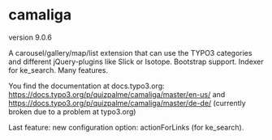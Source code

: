 # camaliga

version 9.0.6

A carousel/gallery/map/list extension that can use the TYPO3 categories and different jQuery-plugins like Slick or Isotope. 
Bootstrap support. Indexer for ke_search. Many features.

You find the documentation at docs.typo3.org:
https://docs.typo3.org/p/quizpalme/camaliga/master/en-us/
and
https://docs.typo3.org/p/quizpalme/camaliga/master/de-de/
(currently broken due to a problem at typo3.org)

Last feature: new configuration option: actionForLinks (for ke_search).